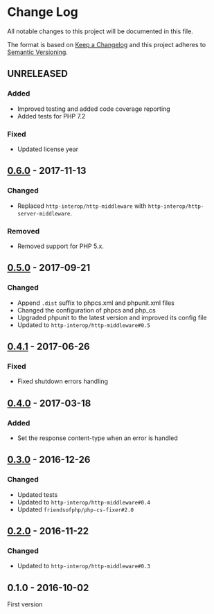 # Change Log

All notable changes to this project will be documented in this file.

The format is based on [Keep a Changelog](http://keepachangelog.com/) 
and this project adheres to [Semantic Versioning](http://semver.org/).

## UNRELEASED

### Added

- Improved testing and added code coverage reporting
- Added tests for PHP 7.2

### Fixed

- Updated license year

## [0.6.0] - 2017-11-13

### Changed

- Replaced `http-interop/http-middleware` with  `http-interop/http-server-middleware`.

### Removed

- Removed support for PHP 5.x.

## [0.5.0] - 2017-09-21

### Changed

- Append `.dist` suffix to phpcs.xml and phpunit.xml files
- Changed the configuration of phpcs and php_cs
- Upgraded phpunit to the latest version and improved its config file
- Updated to `http-interop/http-middleware#0.5`

## [0.4.1] - 2017-06-26

### Fixed

- Fixed shutdown errors handling

## [0.4.0] - 2017-03-18

### Added

- Set the response content-type when an error is handled

## [0.3.0] - 2016-12-26

### Changed

- Updated tests
- Updated to `http-interop/http-middleware#0.4`
- Updated `friendsofphp/php-cs-fixer#2.0`

## [0.2.0] - 2016-11-22

### Changed

- Updated to `http-interop/http-middleware#0.3`

## 0.1.0 - 2016-10-02

First version

[0.6.0]: https://github.com/middlewares/whoops/compare/v0.5.0...v0.6.0
[0.5.0]: https://github.com/middlewares/whoops/compare/v0.4.1...v0.5.0
[0.4.1]: https://github.com/middlewares/whoops/compare/v0.4.0...v0.4.1
[0.4.0]: https://github.com/middlewares/whoops/compare/v0.3.0...v0.4.0
[0.3.0]: https://github.com/middlewares/whoops/compare/v0.2.0...v0.3.0
[0.2.0]: https://github.com/middlewares/whoops/compare/v0.1.0...v0.2.0
